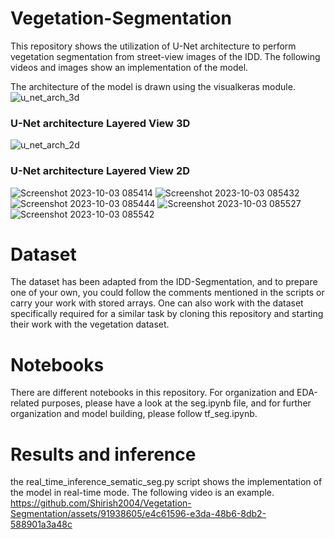 # Vegetation-Segmentation
This repository shows the utilization of U-Net architecture to perform vegetation segmentation from street-view images of the IDD. The following videos and images show an implementation of the model.

The architecture of the model is drawn using the visualkeras module.
![u_net_arch_3d](https://github.com/Shirish2004/Vegetation-Segmentation/assets/91938605/1569fea6-411e-4e2f-919e-d9089b9c073f)
### U-Net architecture Layered View 3D
![u_net_arch_2d](https://github.com/Shirish2004/Vegetation-Segmentation/assets/91938605/6bfed136-ec9d-47d0-adc1-81ca4a956353)
### U-Net architecture Layered View 2D
![Screenshot 2023-10-03 085414](https://github.com/Shirish2004/Vegetation-Segmentation/assets/91938605/b9f37233-ae17-4e19-8abb-f1e936a01122)
![Screenshot 2023-10-03 085432](https://github.com/Shirish2004/Vegetation-Segmentation/assets/91938605/6d7a6036-e8dd-47a3-9038-59bc66592d66)
![Screenshot 2023-10-03 085444](https://github.com/Shirish2004/Vegetation-Segmentation/assets/91938605/af1fd70d-a505-4cc7-94c0-dcbcffa2789a)
![Screenshot 2023-10-03 085527](https://github.com/Shirish2004/Vegetation-Segmentation/assets/91938605/4cf4931a-ec3f-4692-889d-cfcbf0f83972)
![Screenshot 2023-10-03 085542](https://github.com/Shirish2004/Vegetation-Segmentation/assets/91938605/bac1508d-f725-4f89-b56b-7081b346026d)

# Dataset
The dataset has been adapted from the IDD-Segmentation, and to prepare one of your own, you could follow the comments mentioned in the scripts or carry your work with stored arrays. One can also work with the dataset specifically required for a similar task by cloning this repository and starting their work with the vegetation dataset.

# Notebooks 
There are different notebooks in this repository. For organization and EDA-related purposes, please have a look at the seg.ipynb file, and for further organization and model building, please follow tf_seg.ipynb.

# Results and inference
the real_time_inference_sematic_seg.py script shows the implementation of the model in real-time mode. The following video is an example.
https://github.com/Shirish2004/Vegetation-Segmentation/assets/91938605/e4c61596-e3da-48b6-8db2-588901a3a48c
